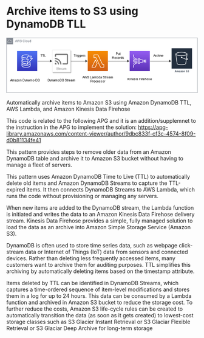 # Archive items to S3 using DynamoDB TLL

<img src= "https://github.com/aws-samples/automatically-archive-items-to-s3-using-dynamodb-ttl/blob/main/APG-S3-Dynamo-Firehose.png">

Automatically archive items to Amazon S3 using Amazon DynamoDB TTL, AWS Lambda, and Amazon Kinesis Data Firehose

This code is related to the following APG and it is an addition/supplemnet to the instruction in the APG to implement the solution: https://apg-library.amazonaws.com/content-viewer/author/9dbc833f-cf3c-4574-8f09-d0b81134fe41

This pattern provides steps to remove older data from an Amazon DynamoDB table and archive it to Amazon S3 bucket without having to manage a fleet of servers. 

This pattern uses Amazon DynamoDB Time to Live (TTL) to automatically delete old items and Amazon DynamoDB Streams to capture the TTL-expired items. It then connects DynamoDB Streams to AWS Lambda, which runs the code without provisioning or managing any servers. 

When new items are added to the DynamoDB stream, the Lambda function is initiated and writes the data to an Amazon Kinesis Data Firehose delivery stream. Kinesis Data Firehose provides a simple, fully managed solution to load the data as an archive into Amazon Simple Storage Service (Amazon S3).

DynamoDB is often used to store time series data, such as webpage click-stream data or Internet of Things (IoT) data from sensors and connected devices. Rather than deleting less frequently accessed items, many customers want to archive them for auditing purposes. TTL simplifies this archiving by automatically deleting items based on the timestamp attribute. 

Items deleted by TTL can be identified in DynamoDB Streams, which captures a time-ordered sequence of item-level modifications and stores them in a log for up to 24 hours. This data can be consumed by a Lambda function and archived in Amazon S3 bucket to reduce the storage cost. To further reduce the costs, Amazon S3 life-cycle rules can be created to automatically transition the data (as soon as it gets created) to lowest-cost storage classes such as S3 Glacier Instant Retrieval or S3 Glaciar Flexible Retrieval or S3 Glaciar Deep Archive for long-term storage

